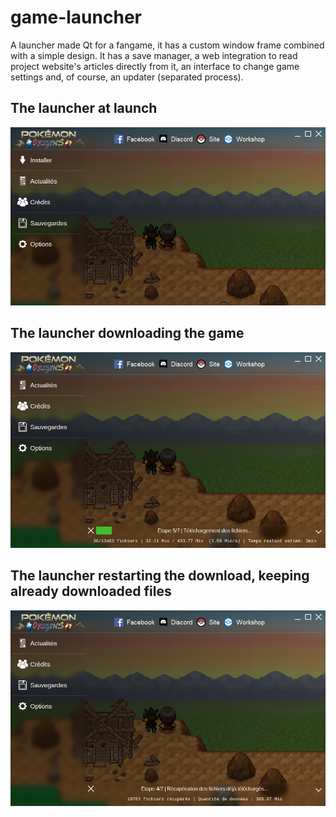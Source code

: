 # game-launcher

A launcher made Qt for a fangame, it has a custom window frame combined with a simple design.
It has a save manager, a web integration to read project website's articles directly from it, an interface to change game settings and, of course, an updater (separated process).

## The launcher at launch

![](image1.png)

## The launcher downloading the game

![](image2.png)

## The launcher restarting the download, keeping already downloaded files

![](image3.png)
